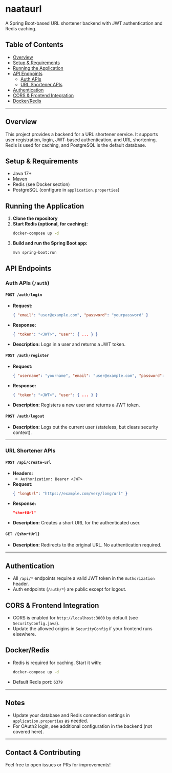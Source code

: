 # naataurl

A Spring Boot-based URL shortener backend with JWT authentication and Redis caching.

## Table of Contents
- [Overview](#overview)
- [Setup & Requirements](#setup--requirements)
- [Running the Application](#running-the-application)
- [API Endpoints](#api-endpoints)
  - [Auth APIs](#auth-apis-auth)
  - [URL Shortener APIs](#url-shortener-apis)
- [Authentication](#authentication)
- [CORS & Frontend Integration](#cors--frontend-integration)
- [Docker/Redis](#dockerredis)

---

## Overview
This project provides a backend for a URL shortener service. It supports user registration, login, JWT-based authentication, and URL shortening. Redis is used for caching, and PostgreSQL is the default database.

## Setup & Requirements
- Java 17+
- Maven
- Redis (see Docker section)
- PostgreSQL (configure in `application.properties`)

## Running the Application
1. **Clone the repository**
2. **Start Redis (optional, for caching):**
   ```sh
   docker-compose up -d
   ```
3. **Build and run the Spring Boot app:**
   ```sh
   mvn spring-boot:run
   ```

## API Endpoints

### Auth APIs (`/auth`)

#### `POST /auth/login`
- **Request:**
  ```json
  { "email": "user@example.com", "password": "yourpassword" }
  ```
- **Response:**
  ```json
  { "token": "<JWT>", "user": { ... } }
  ```
- **Description:** Logs in a user and returns a JWT token.

#### `POST /auth/register`
- **Request:**
  ```json
  { "username": "yourname", "email": "user@example.com", "password": "yourpassword" }
  ```
- **Response:**
  ```json
  { "token": "<JWT>", "user": { ... } }
  ```
- **Description:** Registers a new user and returns a JWT token.

#### `POST /auth/logout`
- **Description:** Logs out the current user (stateless, but clears security context).

---

### URL Shortener APIs

#### `POST /api/create-url`
- **Headers:**
  - `Authorization: Bearer <JWT>`
- **Request:**
  ```json
  { "longUrl": "https://example.com/very/long/url" }
  ```
- **Response:**
  ```json
  "shortUrl"
  ```
- **Description:** Creates a short URL for the authenticated user.

#### `GET /{shortUrl}`
- **Description:** Redirects to the original URL. No authentication required.

---

## Authentication
- All `/api/*` endpoints require a valid JWT token in the `Authorization` header.
- Auth endpoints (`/auth/*`) are public except for logout.

## CORS & Frontend Integration
- CORS is enabled for `http://localhost:3000` by default (see `SecurityConfig.java`).
- Update the allowed origins in `SecurityConfig` if your frontend runs elsewhere.

## Docker/Redis
- Redis is required for caching. Start it with:
  ```sh
  docker-compose up -d
  ```
- Default Redis port: `6379`

---

## Notes
- Update your database and Redis connection settings in `application.properties` as needed.
- For OAuth2 login, see additional configuration in the backend (not covered here).

---

## Contact & Contributing
Feel free to open issues or PRs for improvements!
